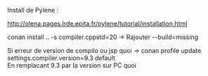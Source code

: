 

Install de Pylene : 

http://olena.pages.lrde.epita.fr/pylene/tutorial/installation.html

conan install .. -s compiler.cppstd=20 -> Rajouter --build=missing

Si erreur de version de compilo ou jsp quoi -> conan profile update settings.compiler.version=9.3 default     
En remplacant 9.3 par la version sur PC quoi
                                                 
